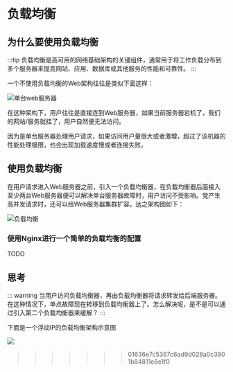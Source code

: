 # 负载均衡


## 为什么要使用负载均衡

:::tip
负载均衡是高可用的网络基础架构的关键组件，通常用于将工作负载分布到多个服务器来提高网站、应用、数据库或其他服务的性能和可靠性。
:::

一个不使用负载均衡的Web架构往往是类似下面这样：

![单台web服务器](http://ww1.sinaimg.cn/large/6aedb651gy1fylokrd1f8j21ak0aymyn.jpg)

在这种架构下，用户往往是直接连到Web服务器，如果当前服务器宕机了，我们的网站/服务就挂了，用户自然便无法访问。

因为是单台服务器处理用户请求，如果访问用户量很大或者激增，超过了该机器的性能处理极限，也会出现加载速度慢或者连接失败。

## 使用负载均衡

在用户请求进入Web服务器之前，引入一个负载均衡器，在负载均衡器后面接入至少两台Web服务器便可以解决单台服务器故障时，用户访问不受影响。党产生高并发请求时，还可以给Web服务器集群扩容。达之架构图如下：

![负载均衡](http://ww1.sinaimg.cn/large/6aedb651gy1fylp07adc9j21dg0ksmzt.jpg)

### 使用Nginx进行一个简单的负载均衡的配置

TODO

## 思考

::: warning
当用户访问负载均衡器，再由负载均衡器将请求转发给后端服务器。在这种情况下，单点故障现在转移到负载均衡器上了。怎么解决呢，是不是可以通过引入第二个负载均衡器来缓解？
:::

下面是一个浮动IP的负载均衡架构示意图

![](http://ww1.sinaimg.cn/large/6aedb651gy1fylp7kk4tpj21iw0sqdk0.jpg)
>>>>>>> 01636e7c5367c6ad9d028a0c3901b84811e8e1f0
